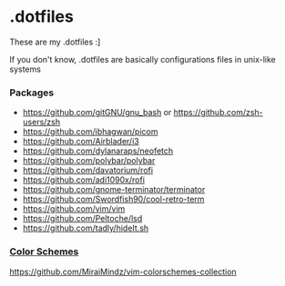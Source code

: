 # .dotfiles

These are my .dotfiles :]

If you don't know, .dotfiles are basically configurations files in unix-like systems

### Packages

- https://github.com/gitGNU/gnu_bash or https://github.com/zsh-users/zsh
- https://github.com/ibhagwan/picom
- https://github.com/Airblader/i3
- https://github.com/dylanaraps/neofetch
- https://github.com/polybar/polybar
- https://github.com/davatorium/rofi
- https://github.com/adi1090x/rofi
- https://github.com/gnome-terminator/terminator
- https://github.com/Swordfish90/cool-retro-term
- https://github.com/vim/vim
- https://github.com/Peltoche/lsd
- https://github.com/tadly/hideIt.sh

### [Color Schemes](https://github.com/MiraiMindz/vim-colorschemes-collection)

https://github.com/MiraiMindz/vim-colorschemes-collection


